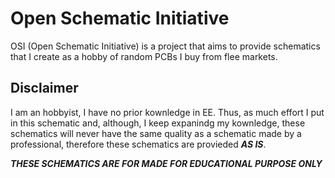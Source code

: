 
# Open Schematic Initiative

OSI (Open Schematic Initiative) is a project that aims to provide schematics that I create as a hobby of random PCBs I buy from flee markets.





## Disclaimer

I am an hobbyist, I have no prior kownledge in EE. Thus, as much effort I put in this schematic and, although, I keep expanindg my kownledge, these schematics will never have the same quality as a schematic made by a professional, therefore these schematics are provieded ***AS IS***.

***THESE SCHEMATICS ARE FOR MADE FOR EDUCATIONAL PURPOSE ONLY***
